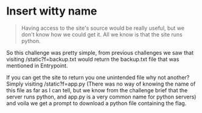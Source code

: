 # Insert witty name

> Having access to the site's source would be really useful, but we don't know how we could get it. All we know is that the site runs python.

So this challenge was pretty simple, from previous challenges we saw that visiting /static?f=backup.txt would return the backup.txt file that was mentioned in Entrypoint.

If you can get the site to return you one unintended file why not another? Simply visiting /static?f=app.py (There was no way of knowing the name of this file as far as I can tell, but we know from the challenge brief that the server runs python, and app.py is a very common name for python servers) and voila we get a prompt to download a python file containing the flag.
